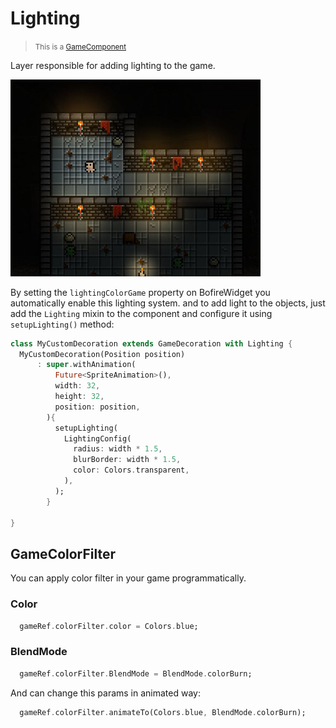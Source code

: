# Lighting

> <small>This is a [GameComponent](https://github.com/RafaelBarbosatec/bonfire/blob/1.0.0-rc/lib/base/game_component.dart)</small>

Layer responsible for adding lighting to the game.

<img width=400 src="_media/example_lighting.jpg"></img>

By setting the `lightingColorGame` property on BofireWidget you automatically enable this lighting system. and to add light to the objects, just add the `Lighting` mixin to the component and configure it using `setupLighting()` method:

```dart
class MyCustomDecoration extends GameDecoration with Lighting {
  MyCustomDecoration(Position position)
      : super.withAnimation(
          Future<SpriteAnimation>(),
          width: 32,
          height: 32,
          position: position,
        ){
          setupLighting(
            LightingConfig(
              radius: width * 1.5,
              blurBorder: width * 1.5,
              color: Colors.transparent,
            ),
          );
        }

}
```

## GameColorFilter

You can apply color filter in your game programmatically.

### Color

```dart
  gameRef.colorFilter.color = Colors.blue;
```

### BlendMode

```dart
  gameRef.colorFilter.BlendMode = BlendMode.colorBurn;
```

And can change this params in animated way:

```dart
  gameRef.colorFilter.animateTo(Colors.blue, BlendMode.colorBurn);
```

